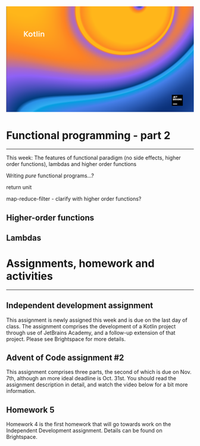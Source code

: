 # ![Programming for Mobile App Development](images/1366x768-kotlin2022_2.png )

# Functional programming - part 2
---
This week: The features of functional paradigm (no side effects, higher order functions), lambdas and higher order functions

Writing _pure_ functional programs...?

return unit

map-reduce-filter - clarify with higher order functions?

## Higher-order functions



## Lambdas


# Assignments, homework and activities
---
## Independent development assignment
This assignment is newly assigned this week and is due on the last day of class. The assignment comprises the development of a Kotlin project through use of JetBrains Academy, and a follow-up extension of that project. Please see Brightspace for more details.

## Advent of Code assignment #2
This assignment comprises three parts, the second of which is due on Nov. 7th, although an more ideal deadline is Oct. 31st. You should read the assignment description in detail, and watch the video below for a bit more information.

## Homework 5
Homework 4 is the first homework that will go towards work on the Independent Development assignment. Details can be found on Brightspace.

